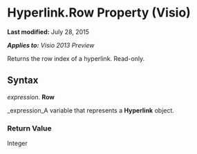 
# Hyperlink.Row Property (Visio)

 **Last modified:** July 28, 2015

 _**Applies to:** Visio 2013 Preview_

Returns the row index of a hyperlink. Read-only.


## Syntax

 _expression_. **Row**

 _expression_A variable that represents a  **Hyperlink** object.


### Return Value

Integer

